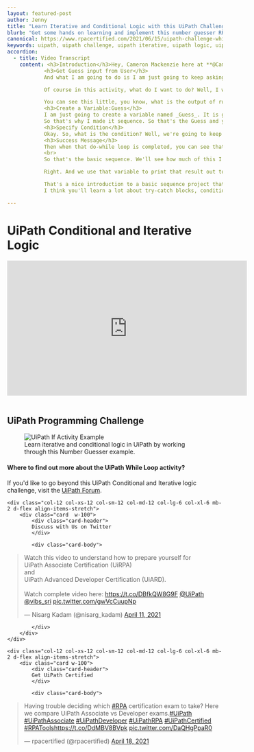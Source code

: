 ```yaml
---
layout: featured-post
author: Jenny
title: "Learn Iterative and Conditional Logic with this UiPath Challenge"
blurb: "Get some hands on learning and implement this number guesser RPA Challenge project and learn iterative and conditional UiPath logic."
canonical: https://www.rpacertified.com/2021/06/15/uipath-challenge-while-if-loops.html
keywords: uipath, uipath challenge, uipath iterative, uipath logic, uipath conditionals, rpa developer, rpa programming
accordion: 
  - title: Video Transcript
    content: <h3>Introduction</h3>Hey, Cameron Mackenzie here at **@CameronMcnz** on Twitter and I wanted to talk to you about do while loops and UiPath. So, to start this project off, I am going to create a new process and then call it the number guessing game, little blank process there and as soon as the project is created, I am going to click on this button to open the _main workflow_.<br>
            <h3>Get Guess input from User</h3> 
            And what I am going to do is I am just going to keep asking a user, hey, pick a number between one and 10 until they have picked the number 5. In order to do an activity like that, where somebody keeps doing something until a condition is achieved your best to use a do while activity. So, I have gone into the workflow control and do while section and added this activity here.<br>

            Of course in this activity, what do I want to do? Well, I want to keep asking the user to _pick a number between 1 and 10_ and so in order to ask for input, what you need is you need to go into the system area into dialogues and you can find the input dialogue.Now with the input dialogue, let me say, say something like, in quotes, and then in quotes, again, make sure this is all in quotes. This is going to have a little dialogue boxes to say, pick a number between 1 and 10 and then that is the title and then it is actually going to say in the dialog box, “What's the number?”. Now, when this runs, it can take the input that the user types in and store it as a **variable**.

            You can see this little, you know, what is the output of running this input dialogue box. Well, it is, uh, the information somebody typed in which we can store as a variable. Now, in order to store variables, you need to actually declare them. So, there's this little variables tab down here. You can see _imports, arguments, and variables_ down here.<br>
            <h3>Create a Variable:Guess</h3>
            I am just going to create a variable named _Guess_. It is going to be of type always we'll make it of type int the scope will be for the entire sequence and so that's the sequence. So, if we make it _Sequence scope_, the variable is available inside the sequence to do while, the body, if you make it, um, you know, less general, you know, you might not be able to use the variable in different parts of the sequence.
            So that's why I made it sequence. So that's the Guess and you can see right here in that input dialogue box, the result of somebody's interacting with that dialog box and typing, something in is the initialization or setting of that variable. So, when somebody types something into the dialog box, it's going to update this variable Guess.
            <h3>Specify Condition</h3>
            Okay. So, what is the condition? Well, we're going to keep running this **do-while** loop until they've picked the right number. So, we'll keep doing it while they've got the wrong number and so that would be something like Guess is not equal to, 5, right? Because we're just going to say _5 is the magic number_.<br>
            <h3>Success Message</h3>
            Then when that do-while loop is completed, you can see that sort of the scope of the do while loop there. I want to do another activity in this case. I just want to say to them, Hey, 'You guessed the right number'. So, I'll add an _Activity_ here or I can add this message box activity. Another way you can do this, as you can find the message box here and just add this on top and what we can do here is we can say, _‘You picked the right number! It was’_, and then you can do something like 5 and there we go pick the right number, you know, I guess we could do it was and then plus their Guess. Right. Cause they've guessed it correctly. So I can say guess.toString and that gives you a bit of an idea of how you can append sort of a variable to an output message there and that's the whole thing.
            <br>
            So that's the basic sequence. We'll see how much of this I can get on the screen all at once lower that there's the sequence, we say during the sequence we had to do a do-while loop inside this while loop, we asked the number, keep picking a number between 1 and 10. Yeah. If they guessed the number 5, we say, hey, you picked it.

            Right. And we use that variable to print that result out to them. Okay. I think that all looks good. Double check that you've _initialized that variable_ and so that looks good. Make sure it's declared down here, Guess and Guess. And when this is done, I can actually run the file and you can see it says what's the number and I'll say 1 and it comes back again. We'll say 6and it comes back again, and I'll say 3 and it comes back again and I say 5. And then finally it says ‘You picked the right number! It was 5’. I click OK. Then the application completes and there you go.<br><br>

            That's a nice introduction to a basic sequence project that uses workflow and there you go. That's the ins and outs of a do while loop. Now stick around. I'm actually going to enhance this little number guesser application with some conditional statements and a couple of other variables. So please follow along.
            I think you'll learn a lot about try-catch blocks, conditional statements, if then else's and all those other things, it'll make you a great UiPath programmer. Anyways, if you want to learn more head over to the server side.com where I’m the editor in chief, if you're interested in my personal antics, you can follow me on Twitter @CameronMcnz and subscribe on YouTube.

---
```


# UiPath Conditional and Iterative Logic

<div class="embed-responsive embed-responsive-16by9">
<iframe src="https://www.youtube.com/embed/CGuAo2NM2Zk" allow="accelerometer; autoplay; clipboard-write; encrypted-media; gyroscope; picture-in-picture" allowfullscreen="" width="560" height="315" frameborder="0"></iframe>
</div>
<br/>

## UiPath Programming Challenge

<figure class="figure">
  <img src="https://aws1.discourse-cdn.com/uipath/original/3X/5/2/52068a4ad8a86d37406e09322cc499392c6c59da.jpeg" alt="UiPath If Activity Example" class="img-fluid mx-auto d-block img-thumbnail rounded ">
  <figcaption class="figure-caption">Learn iterative and conditional logic in UiPath by working through this Number Guesser example.</figcaption>
</figure>

#### Where to find out more about the UiPath While Loop activity?

If you'd like to go beyond this UiPath Conditional and Iterative logic challenge, visit the <a href="https://forum.uipath.com/t/uipath-iterative-and-conditional-logic-example/322968">UiPath Forum</a>.

<div class="row">
	
    <div class="col-12 col-xs-12 col-sm-12 col-md-12 col-lg-6 col-xl-6 mb-2 d-flex align-items-stretch">
        <div class="card  w-100">
            <div class="card-header">
            Discuss with Us on Twitter
            </div>

            <div class="card-body">
<!-- **************************** -->       


<blockquote class="twitter-tweet"><p lang="en" dir="ltr">Watch this video to understand how to prepare yourself for <br>UiPath Associate Certification (UiRPA) <br>and <br>UiPath Advanced Developer Certification (UiARD).<br><br>Watch complete video here: <a href="https://t.co/DBfkQW8G9F">https://t.co/DBfkQW8G9F</a> <a href="https://twitter.com/UiPath?ref_src=twsrc%5Etfw">@UiPath</a> <a href="https://twitter.com/vibs_sri?ref_src=twsrc%5Etfw">@vibs_sri</a> <a href="https://t.co/gwVcCuupNp">pic.twitter.com/gwVcCuupNp</a></p>&mdash; Nisarg Kadam (@nisarg_kadam) <a href="https://twitter.com/nisarg_kadam/status/1381253771125161985?ref_src=twsrc%5Etfw">April 11, 2021</a></blockquote> <script async src="https://platform.twitter.com/widgets.js" charset="utf-8"></script> 



<!-- **************************** -->   
            
            
            </div>
        </div>
    </div>
	
	<div class="col-12 col-xs-12 col-sm-12 col-md-12 col-lg-6 col-xl-6 mb-2 d-flex align-items-stretch">
        <div class="card w-100">
            <div class="card-header">
            Get UiPath Certified
            </div>

            <div class="card-body">
<blockquote class="twitter-tweet"><p lang="en" dir="ltr">Having trouble deciding which <a href="https://twitter.com/hashtag/RPA?src=hash&amp;ref_src=twsrc%5Etfw">#RPA</a> certification exam to take? Here we compare UiPath Associate vs Developer exams.<a href="https://twitter.com/hashtag/UiPath?src=hash&amp;ref_src=twsrc%5Etfw">#UiPath</a> <a href="https://twitter.com/hashtag/UiPathAssociate?src=hash&amp;ref_src=twsrc%5Etfw">#UiPathAssociate</a> <a href="https://twitter.com/hashtag/UiPathDeveloper?src=hash&amp;ref_src=twsrc%5Etfw">#UiPathDeveloper</a> <a href="https://twitter.com/hashtag/UiPathRPA?src=hash&amp;ref_src=twsrc%5Etfw">#UiPathRPA</a> <a href="https://twitter.com/hashtag/UiPathCertified?src=hash&amp;ref_src=twsrc%5Etfw">#UiPathCertified</a> <a href="https://twitter.com/hashtag/RPATools?src=hash&amp;ref_src=twsrc%5Etfw">#RPATools</a><a href="https://t.co/DdMBV8BVpk">https://t.co/DdMBV8BVpk</a> <a href="https://t.co/DaQHgPpaR0">pic.twitter.com/DaQHgPpaR0</a></p>&mdash; rpacertified (@rpacertified) <a href="https://twitter.com/rpacertified/status/1383851087157858304?ref_src=twsrc%5Etfw">April 18, 2021</a></blockquote> <script async src="https://platform.twitter.com/widgets.js" charset="utf-8"></script> 
            </div>
        </div>
    </div>
	
</div>
